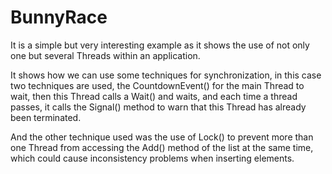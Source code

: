 # BunnyRace 

 It is a simple but very interesting example as it shows the use of not only one but several Threads within an application.
 
 It shows how we can use some techniques for synchronization, in this case two techniques are used, the CountdownEvent() for the main Thread to wait, then this Thread calls a Wait() and waits, and each time a thread passes, it calls the Signal() method to warn that this Thread has already been terminated.
 
 And the other technique used was the use of Lock() to prevent more than one Thread from accessing the Add() method of the list at the same time, which could cause inconsistency problems when inserting elements.
